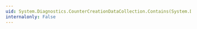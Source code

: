 ```yaml
---
uid: System.Diagnostics.CounterCreationDataCollection.Contains(System.Diagnostics.CounterCreationData)
internalonly: False
---
```

